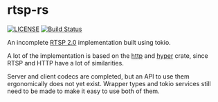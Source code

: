 # rtsp-rs

[![LICENSE](https://img.shields.io/badge/license-MIT-blue.svg)](LICENSE)
[![Build Status](https://travis-ci.org/sgodwincs/rtsp-rs.svg?branch=master)](https://travis-ci.org/sgodwincs/rtsp-rs)

An incomplete [RTSP 2.0](https://tools.ietf.org/html/rfc7826) implementation built using tokio.

A lot of the implementation is based on the [http](https://github.com/hyperium/http) and [hyper](https://github.com/hyperium/hyper) crate, since RTSP and HTTP have a lot of similarities.

Server and client codecs are completed, but an API to use them ergonomically does not yet exist. Wrapper types and tokio services still need to be made to make it easy to use both of them.
